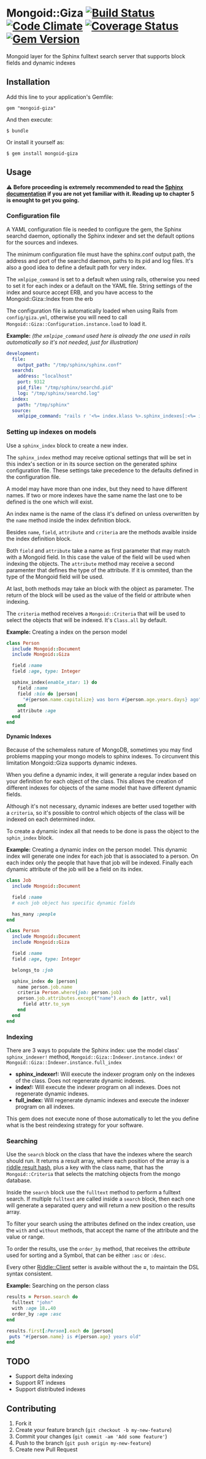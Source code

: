 # Mongoid::Giza [![Build Status](https://travis-ci.org/yadevteam/mongoid-giza.png)](https://travis-ci.org/yadevteam/mongoid-giza) [![Code Climate](https://codeclimate.com/github/yadevteam/mongoid-giza.png)](https://codeclimate.com/github/yadevteam/mongoid-giza) [![Coverage Status](https://coveralls.io/repos/yadevteam/mongoid-giza/badge.png)](https://coveralls.io/r/yadevteam/mongoid-giza) [![Gem Version](https://badge.fury.io/rb/mongoid-giza.png)](http://badge.fury.io/rb/mongoid-giza)

Mongoid layer for the Sphinx fulltext search server that supports block fields and dynamic indexes

## Installation

Add this line to your application's Gemfile:

    gem "mongoid-giza"

And then execute:

    $ bundle

Or install it yourself as:

    $ gem install mongoid-giza

## Usage

:warning: **Before proceeding is extremely recommended to read the [Sphinx documentation](http://sphinxsearch.com/docs/current.html) if you are not yet familiar with it. Reading up to chapter 5 is enought to get you going.**

### Configuration file

A YAML configuration file is needed to configure the gem, the Sphinx searchd daemon, optionally the Sphinx indexer and set the default options for the sources and indexes.

The minimum configuration file must have the sphinx.conf output path, the address and port of the searchd daemon, paths to its pid and log files.
It's also a good idea to define a default path for very index.

The `xmlpipe_command` is set to a default when using rails, otherwise you need to set it for each index or a default on the YAML file.
String settings of the index and source accept ERB, and you have access to the Mongoid::Giza::Index from the erb

The configuration file is automatically loaded when using Rails from `config/giza.yml`, otherwise you will need to call `Mongoid::Giza::Configuration.instance.load` to load it.

**Example:** *(the `xmlpipe_command` used here is already the one used in rails automatically so it's not needed, just for illustration)*

```yaml
development:
  file:
    output_path: "/tmp/sphinx/sphinx.conf"
  searchd:
    address: "localhost"
    port: 9312
    pid_file: "/tmp/sphinx/searchd.pid"
    log: "/tmp/sphinx/searchd.log"
  index:
    path: "/tmp/sphinx"
  source:
    xmlpipe_command: "rails r '<%= index.klass %>.sphinx_indexes[:<%= index.name %>].generate_xmlpipe2(STDOUT)'"
```

### Setting up indexes on models

Use a `sphinx_index` block to create a new index.

The `sphinx_index` method may receive optional settings that will be set in this index's section or in its source section on the generated sphinx configuration file.
These settings take precedence to the defaults defined in the configuration file.

A model may have more than one index, but they need to have different names.
If two or more indexes have the same name the last one to be defined is the one which will exist.

An index name is the name of the class it's defined on unless overwritten by the `name` method inside the index definition block.

Besides `name`, `field`, `attribute` and `criteria` are the methods avaible inside the index definition block.

Both `field` and `attribute` take a name as first parameter that may match with a Mongoid field. In this case the value of the field will be used when indexing the objects.
The `attribute` method may receive a second paramenter that defines the type of the attribute. If it is ommited, than the type of the Mongoid field will be used.

At last, both methods may take an block with the object as parameter. The return of the block will be used as the value of the field or attribute when indexing.

The `criteria` method receives a `Mongoid::Criteria` that will be used to select the objects that will be indexed.
It's `Class.all` by default.

**Example:** Creating a index on the person model

```ruby
class Person
  include Mongoid::Document
  include Mongoid::Giza

  field :name
  field :age, type: Integer

  sphinx_index(enable_star: 1) do
    field :name
    field :bio do |person|
      "#{person.name.capitalize} was born #{person.age.years.days} ago"
    end
    attribute :age
  end
end
```

#### Dynamic Indexes

Because of the schemaless nature of MongoDB, sometimes you may find problems mapping your mongo models to sphinx indexes.
To circunvent this limitation Mongoid::Giza supports dynamic indexes.

When you define a dynamic index, it will generate a regular index based on your definition for each object of the class.
This allows the creation of different indexes for objects of the same model that have different dynamic fields.

Although it's not necessary, dynamic indexes are better used together with a `criteria`,
so it's possible to control which objects of the class will be indexed on each determined index.

To create a dynamic index all that needs to be done is pass the object to the `sphin_index` block.

**Example:** Creating a dynamic index on the person model.
This dynamic index will generate one index for each job that is associated to a person.
On each index only the people that have that job will be indexed.
Finally each dynamic attribute of the job will be a field on its index.

```ruby
class Job
  include Mongoid::Document

  field :name
  # each job object has specific dynamic fields

  has_many :people
end

class Person
  include Mongoid::Document
  include Mongoid::Giza

  field :name
  field :age, type: Integer

  belongs_to :job

  sphinx_index do |person|
    name person.job.name
    criteria Person.where(job: person.job)
    person.job.attributes.except("name").each do |attr, val|
      field attr.to_sym
    end
  end
end
```

### Indexing

There are 3 ways to populate the Sphinx index: use the model class' `sphinx_indexer!` method, `Mongoid::Giza::Indexer.instance.index!` or `Mongoid::Giza::Indexer.instance.full_index`

* **sphinx_indexer!:** Will execute the indexer program only on the indexes of the class.
Does not regenerate dynamic indexes.
* **index!:** Will execute the indexer program on all indexes.
Does not regenerate dynamic indexes.
* **full_index:** Will regenerate dynamic indexes and execute the indexer program on all indexes.
 
This gem does not execute none of those automatically to let the you define what is the best reindexing strategy for your software.

### Searching

Use the `search` block on the class that have the indexes where the search should run.
It returns a result array, where each position of the array is a [riddle result hash](http://rdoc.info/github/pat/riddle/Riddle/Client#query-instance_method), plus a key with the class name, that has the `Mongoid::Criteria` that selects the matching objects from the mongo database.

Inside the `search` block use the `fulltext` method to perform a fulltext search.
If multiple `fulltext` are called inside a `search` block, then each one will generate a separated query and will return a new position o the results array.

To filter your search using the attributes defined on the index creation, use the `with` and `without` methods, that accept the name of the attribute and the value or range.

To order the results, use the `order_by` method, that receives the *attribute* used for sorting and a Symbol, that can be either `:asc` or `:desc`.

Every other [Riddle::Client](http://rdoc.info/github/pat/riddle/Riddle/Client) setter is avaible without the **=**, to maintain the DSL syntax consistent.

**Example:** Searching on the person class

```ruby
results = Person.search do
  fulltext "john"
  with :age 18..40
  order_by :age :asc
end

results.first[:Person].each do |person|
 puts "#{person.name} is #{person.age} years old"
end
```

## TODO

* Support delta indexing
* Support RT indexes
* Support distributed indexes

## Contributing

1. Fork it
2. Create your feature branch (`git checkout -b my-new-feature`)
3. Commit your changes (`git commit -am 'Add some feature'`)
4. Push to the branch (`git push origin my-new-feature`)
5. Create new Pull Request
